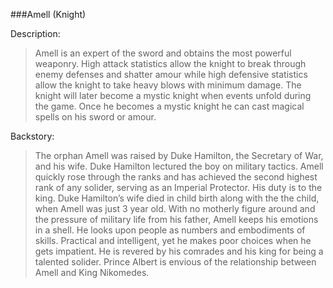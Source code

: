###Amell (Knight)
        	
Description:
>  Amell is an expert of the sword and obtains the most powerful weaponry. High attack statistics allow the knight to break through enemy defenses and shatter amour while high defensive statistics allow the knight to take heavy blows with minimum damage. The knight will later become a mystic knight when events unfold during the game. Once he becomes a mystic knight he can cast magical spells on his sword or amour.
        	
Backstory:
> The orphan Amell was raised by Duke Hamilton, the Secretary of War, and his wife. Duke Hamilton lectured the boy on military tactics. Amell quickly rose through the ranks and has achieved the second highest rank of any solider, serving as an Imperial Protector. His duty is to the king. Duke Hamilton’s wife died in child birth along with the the child, when Amell was just 3 year old. With no motherly figure around and the pressure of military life from his father, Amell keeps his emotions in a shell. He looks upon people as numbers and embodiments of skills. Practical and intelligent, yet he makes poor choices when he gets impatient. He is revered by his comrades and his king for being a talented solider. Prince Albert is envious of the relationship between Amell and King Nikomedes.  

